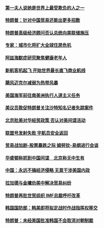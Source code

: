 #### [第一夫人说她是世界上最受欺负的人之一](../pages/zg_yre_rvq/4609819.md?t=10112134) 

#### [特朗普：针对中国贸易还能出更多招数](../pages/zg_yre_rvq/4609739.md?t=10112134) 

#### [特朗普高级经济顾问否认总统向美联储施压](../pages/zg_yre_rvq/4609750.md?t=10112134) 

#### [专家：城市化将扩大全球住房危机](../pages/zg_yre_rvq/4609637.md?t=10112134) 

#### [阿兹海默症研究聚焦健康老年人](../pages/zg_yre_rvq/4609623.md?t=10112134) 

#### [新航客机起飞 开始世界最长直飞商业航线](../pages/zg_yre_rvq/4609505.md?t=10112134) 

#### [飓风迈克尔减弱为热带风暴](../pages/zg_yre_rvq/4609472.md?t=10112134) 

#### [美国海军前往南美洲执行人道主义任务](../pages/zg_yre_rvq/4609441.md?t=10112134) 

#### [美议员敦促特朗普关注沙特知名记者失踪案件](../pages/zg_yre_rvq/4609431.md?t=10112134) 

#### [北京批美对华经贸政策 否认对美间谍活动](../pages/zg_yre_rvq/4609207.md?t=10112134) 

#### [联盟号发射失败 宇航员安全返回](../pages/zg_yre_rvq/4609196.md?t=10112134) 

#### [贸易战加剧-股票暴跌之际  姆努钦-易纲进行会谈](../pages/zg_yre_rvq/4609194.md?t=10112134) 

#### [华盛顿称抓到中国间谍　北京称无中生有](../pages/zg_yre_rvq/4609020.md?t=10112134) 

#### [中国：永远不搞经济侵略   无意干涉美国内政](../pages/zg_yre_rvq/4608951.md?t=10112134) 

#### [拉加德与金墉劝美中解决贸易纠纷](../pages/zg_yre_rvq/4608927.md?t=10112134) 

#### [特朗普再批世贸组织  IMF总裁呼吁改革](../pages/zg_yre_rvq/4608878.md?t=10112134) 

#### [韩国国防部：韩美即将拟定战时作战指挥权移交](../pages/zg_yre_rvq/4608851.md?t=10112134) 

#### [特朗普：未经美国批准韩国不会取消对朝制裁 ](../pages/zg_yre_rvq/4608817.md?t=10112134) 

